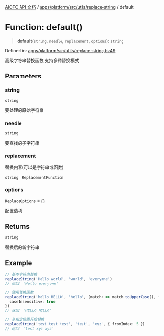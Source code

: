 [AIOFC API 文档](../../../../../../index.md) / [apps/platform/src/utils/replace-string](../index.md) / default

# Function: default()

> **default**(`string`, `needle`, `replacement`, `options`): `string`

Defined in: [apps/platform/src/utils/replace-string.ts:49](https://github.com/aiofc-nx/aiofc-nx-20250117/blob/67a7c164367a9389d2ffea309275a0822750a8a2/apps/platform/src/utils/replace-string.ts#L49)

高级字符串替换函数,支持多种替换模式

## Parameters

### string

`string`

要处理的原始字符串

### needle

`string`

要查找的子字符串

### replacement

替换内容(可以是字符串或函数)

`string` | `ReplacementFunction`

### options

`ReplaceOptions` = `{}`

配置选项

## Returns

`string`

替换后的新字符串

## Example

```ts
// 基本字符串替换
replaceString('Hello world', 'world', 'everyone')
// 返回: 'Hello everyone'

// 使用替换函数
replaceString('hello HELLO', 'hello', (match) => match.toUpperCase(), {
  caseInsensitive: true
})
// 返回: 'HELLO HELLO'

// 从指定位置开始替换
replaceString('test test test', 'test', 'xyz', { fromIndex: 5 })
// 返回: 'test xyz xyz'
```
